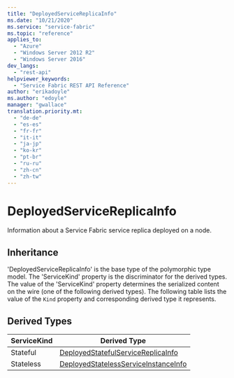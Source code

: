 ```yaml
---
title: "DeployedServiceReplicaInfo"
ms.date: "10/21/2020"
ms.service: "service-fabric"
ms.topic: "reference"
applies_to: 
  - "Azure"
  - "Windows Server 2012 R2"
  - "Windows Server 2016"
dev_langs: 
  - "rest-api"
helpviewer_keywords: 
  - "Service Fabric REST API Reference"
author: "erikadoyle"
ms.author: "edoyle"
manager: "gwallace"
translation.priority.mt: 
  - "de-de"
  - "es-es"
  - "fr-fr"
  - "it-it"
  - "ja-jp"
  - "ko-kr"
  - "pt-br"
  - "ru-ru"
  - "zh-cn"
  - "zh-tw"
---
```

# DeployedServiceReplicaInfo

Information about a Service Fabric service replica deployed on a node.
## Inheritance

'DeployedServiceReplicaInfo' is the base type of the polymorphic type model. The 'ServiceKind' property is the discriminator for the derived types. 
The value of the 'ServiceKind' property determines the serialized content on the wire (one of the following derived types). 
The following table lists the value of the `Kind` property and corresponding derived type it represents.
## Derived Types

| ServiceKind | Derived Type |
| --- | --- | 
| Stateful | [DeployedStatefulServiceReplicaInfo](sfclient-v72-model-deployedstatefulservicereplicainfo.md) |
| Stateless | [DeployedStatelessServiceInstanceInfo](sfclient-v72-model-deployedstatelessserviceinstanceinfo.md) |

